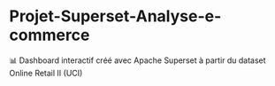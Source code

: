 # Projet-Superset-Analyse-e-commerce
📊 Dashboard interactif créé avec Apache Superset à partir du dataset Online Retail II (UCI)
